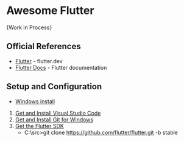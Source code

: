 # Awesome Flutter

{Work in Process}

## Official References
* [Flutter](https://flutter.dev/) - flutter.dev
* [Flutter Docs](https://flutter.dev/docs) - Flutter documentation



## Setup and Configuration
* [Windows install](https://flutter.dev/docs/get-started/install/windows)
1. [Get and Install Visual Studio Code](https://code.visualstudio.com)
1. [Get and Install Git for Windows](https://git-scm.com/download/win)
1. [Get the Flutter SDK](https://flutter.dev/docs/get-started/install/windows#get-the-flutter-sdk)
    * C:\src>git clone https://github.com/flutter/flutter.git -b stable


